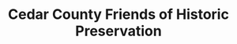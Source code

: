 ---
layout: repo
title: "Cedar County Friends of Historic Preservation"
id: 12224
permalink: repos/12224/
---
